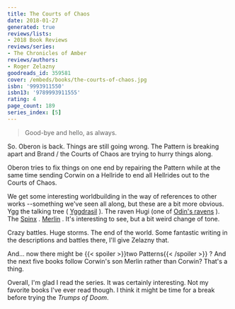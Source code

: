 ```yaml
---
title: The Courts of Chaos
date: 2018-01-27
generated: true
reviews/lists:
- 2018 Book Reviews
reviews/series:
- The Chronicles of Amber
reviews/authors:
- Roger Zelazny
goodreads_id: 359581
cover: /embeds/books/the-courts-of-chaos.jpg
isbn: '9993911550'
isbn13: '9789993911555'
rating: 4
page_count: 189
series_index: [5]
---
```

> Good-bye and hello, as always.

So. Oberon is back. Things are still going wrong. The Pattern is breaking apart and Brand / the Courts of Chaos are trying to hurry things along.  

<!--more-->

Oberon tries to fix things on one end by repairing the Pattern while at the same time sending Corwin on a Hellride to end all Hellrides out to the Courts of Chaos.  

We get some interesting worldbuilding in the way of references to other works --something we've seen all along, but these are a bit more obvious. Ygg the talking tree ( [Yggdrasil](https://en.wikipedia.org/wiki/Yggdrasil) ). The raven Hugi (one of [Odin's ravens](https://en.wikipedia.org/wiki/Huginn_and_Muninn) ). The [Spinx](https://en.wikipedia.org/wiki/Sphinx) . [Merlin](https://en.wikipedia.org/wiki/Merlin) . It's interesting to see, but a bit weird change of tone.  

Crazy battles. Huge storms. The end of the world. Some fantastic writing in the descriptions and battles there, I'll give Zelazny that.  

And... now there might be  {{< spoiler >}}two Patterns{{< /spoiler >}}  ? And the next five books follow Corwin's son Merlin rather than Corwin? That's a thing.  

Overall, I'm glad I read the series. It was certainly interesting. Not my favorite books I've ever read though. I think it might be time for a break before trying the *Trumps of Doom*.